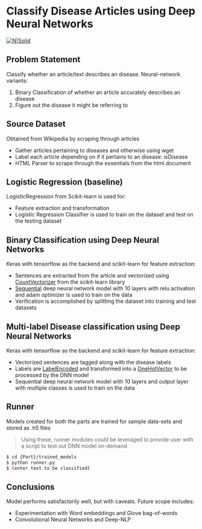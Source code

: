 # Classify Disease Articles using Deep Neural Networks

[![N|Solid](https://encrypted-tbn0.gstatic.com/images?q=tbn:ANd9GcRXSSgSZw-jLD3ScEZLqxo93UDBkZJ-CDtUL7l_uIJaxTVvSX3d)](https://www.tensorflow.org/guide/keras)

## Problem Statement
Classify whether an article/text describes an disease. Neural-network variants:
1. Binary Classification of whether an article accurately describes an disease
2. Figure out the disease it might be referring to

## Source Dataset
Obtained from Wikipedia by scraping through articles
- Gather articles pertaining to diseases and otherwise using wget
- Label each article depending on if it pertains to an disease: isDisease
- HTML Parser to scrape through the essentials from the html document

## Logistic Regression (baseline)
LogisticRegression from Scikit-learn is used for:
- Feature extraction and transformation
- Logistic Regression Classifier is used to train on the dataset and test on the testing dataset

## Binary Classification using Deep Neural Networks
Keras with tensorflow as the backend and scikit-learn for feature extraction:
- Sentences are extracted from the article and vectorized using [CountVectorizer](https://scikit-learn.org/stable/modules/generated/sklearn.feature_extraction.text.CountVectorizer.html) from the scikit-learn library
- [Sequential](https://keras.io/models/sequential/) deep neural network model with 10 layers with relu activation and adam optimizer is used to train on the data
- Verification is accomplished by splitting the dataset into training and test datasets

## Multi-label Disease classification using Deep Neural Networks
Keras with tensorflow as the backend and scikit-learn for feature extraction:
- Vectorized sentences are tagged along with the disease labels
- Labels are [LabelEncoded](https://scikit-learn.org/stable/modules/generated/sklearn.preprocessing.LabelEncoder.html) and transformed into a [OneHotVector](https://scikit-learn.org/stable/modules/generated/sklearn.preprocessing.OneHotEncoder.html) to be processed by the DNN model
- Sequential deep neural network model with 10 layers and output layer with multiple classes is used to train on the data

## Runner
Models created for both the parts are trained for sample data-sets and stored as .h5 files
> Using these, runner modules could be leveraged to provide user with a script to test out DNN model on-demand

```sh
$ cd {Part}/trained_models
$ python runner.py
$ (enter text to be classified)
```

## Conclusions
Model performs satisfactorily well, but with caveats. Future scope includes:
- Experimentation with Word embeddings and Glove bag-of-words
- Convolutional Neural Networks and Deep-NLP

